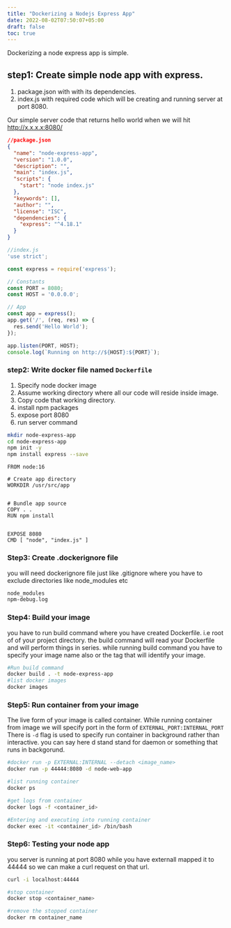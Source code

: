 ```yaml
---
title: "Dockerizing a Nodejs Express App"
date: 2022-08-02T07:50:07+05:00
draft: false
toc: true
---
```


Dockerizing a node express app is simple. 

## step1: Create simple node app with express.
1. package.json with with its dependencies.
2. index.js with required code which will be creating and running server at port 8080.

Our simple server code that returns hello world when we will hit http://x.x.x.x:8080/

```json
//package.json
{
  "name": "node-express-app",
  "version": "1.0.0",
  "description": "",
  "main": "index.js",
  "scripts": {
    "start": "node index.js"
  },
  "keywords": [],
  "author": "",
  "license": "ISC",
  "dependencies": {
    "express": "^4.18.1"
  }
}


```


```javascript
//index.js
'use strict';

const express = require('express');

// Constants
const PORT = 8080;
const HOST = '0.0.0.0';

// App
const app = express();
app.get('/', (req, res) => {
  res.send('Hello World');
});

app.listen(PORT, HOST);
console.log(`Running on http://${HOST}:${PORT}`);
```

 

### step2: Write docker file named `Dockerfile`
1. Specify node docker image
2. Assume working directory where all our code will reside inside image.
3. Copy code that working directory.
4. install npm packages
5. expose port 8080
6. run server command


```bash
mkdir node-express-app
cd node-express-app
npm init -y
npm install express --save
```

```docker
FROM node:16

# Create app directory
WORKDIR /usr/src/app


# Bundle app source
COPY . .
RUN npm install


EXPOSE 8080
CMD [ "node", "index.js" ]

```

### Step3: Create .dockerignore file
you will need dockerignore file just like .gitignore where you have to exclude directories like node_modules etc

```txt
node_modules
npm-debug.log

```

### Step4: Build your image
you have to run build command where you have created Dockerfile. i.e root of of your project directory.
the build command will read your Dockerfile and will perform things in series. 
while running build command you have to specify your image name also or the tag that will identify your image.



```bash
#Run build command
docker build . -t node-express-app
#list docker images
docker images

```

### Step5: Run container from your image
The live form of your image is called container. While running container from image we will specify port in the form of `EXTERNAL_PORT:INTERNAL_PORT`
There is `-d` flag is used to specify run container in background rather than interactive. you can say here d stand stand for daemon or something that runs in backgorund.

```bash
#docker run -p EXTERNAL:INTERNAL --detach <image_name>
docker run -p 44444:8080 -d node-web-app

#list running container
docker ps

#get logs from container
docker logs -f <container_id>

#Entering and executing into running container
docker exec -it <container_id> /bin/bash
```

### Step6: Testing your node app
you server is running at port 8080 while you have externall mapped it to 44444 so we can make a curl request on that url.
```bash
curl -i localhost:44444

#stop container
docker stop <container_name>

#remove the stopped container
docker rm container_name

```



